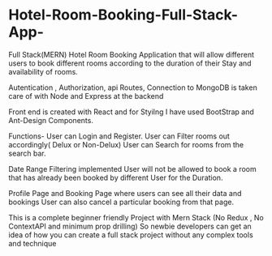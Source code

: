 # Hotel-Room-Booking-Full-Stack-App-

Full Stack(MERN) Hotel Room Booking Application that will allow different users to book different rooms according to the duration of their Stay and availability of rooms.

Autentication , Authorization, api Routes, Connection to MongoDB is taken care of with Node and Express at the backend

Front end is created with React and for Styilng I have used BootStrap and Ant-Design Components.

Functions-
User can Login and Register.
User can Filter rooms out accordingly( Delux or Non-Delux)
User can Search for rooms from the search bar.

Date Range Filtering implemented User will not be allowed to book a room that has already been booked by different User for the Duration.

Profile Page and Booking Page where users can see all their data and bookings User can also cancel a particular booking from that page.


This is a complete beginner friendly Project with Mern Stack (No Redux , No ContextAPI and minimum prop drilling) 
So newbie developers can get an idea of how you can create a full stack project without any complex tools and technique
